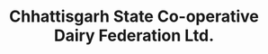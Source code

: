 ---
title: "Chhattisgarh State Co-operative Dairy Federation Ltd."
url: /kapsi/chhattisgarh-state-co-operative-dairy-federation-ltd/
shop: dairy
---